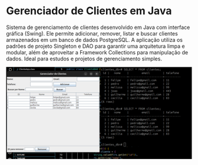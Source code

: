 # Gerenciador de Clientes em Java

Sistema de gerenciamento de clientes desenvolvido em Java com interface gráfica (Swing). Ele permite adicionar, remover, listar e buscar clientes armazenados em um banco de dados PostgreSQL. A aplicação utiliza os padrões de projeto Singleton e DAO para garantir uma arquitetura limpa e modular, além de aproveitar a Framework Collections para manipulação de dados. Ideal para estudos e projetos de gerenciamento simples.

![Tela da aplicação](screenshot.png)
